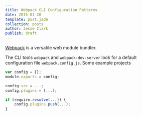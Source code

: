 ```yaml
---
title: Webpack CLI Configuration Patterns
date: 2015-01-20
template: post.jade
collection: posts
author: Jesse Clark
publish: draft
---
```


[Webpack](http://webpack.github.io/) is a versatile web module bundler.

The CLI tools `webpack` and `webpack-dev-server` look for a default configuration file `webpack.config.js`. Some example projects 

```JavaScript
var config = {};
module.exports = config;

config.src = ...;
config.plugins = [...];

if (require.resolve(...)) {
    config.plugins.push(...);
}
```
